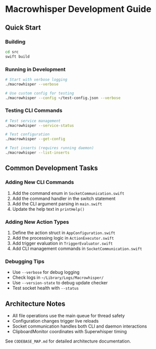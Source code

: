 # Macrowhisper Development Guide

## Quick Start

### Building
```bash
cd src
swift build
```

### Running in Development
```bash
# Start with verbose logging
./macrowhisper --verbose

# Use custom config for testing
./macrowhisper --config ~/test-config.json --verbose
```

### Testing CLI Commands
```bash
# Test service management
./macrowhisper --service-status

# Test configuration
./macrowhisper --get-config

# Test inserts (requires running daemon)
./macrowhisper --list-inserts
```

## Common Development Tasks

### Adding New CLI Commands
1. Add the command enum in `SocketCommunication.swift`
2. Add the command handler in the switch statement
3. Add the CLI argument parsing in `main.swift`
4. Update the help text in `printHelp()`

### Adding New Action Types
1. Define the action struct in `AppConfiguration.swift`
2. Add the processing logic in `ActionExecutor.swift` 
3. Add trigger evaluation in `TriggerEvaluator.swift`
4. Add CLI management commands in `SocketCommunication.swift`

### Debugging Tips
- Use `--verbose` for debug logging
- Check logs in `~/Library/Logs/Macrowhisper/`
- Use `--version-state` to debug update checker
- Test socket health with `--status`

## Architecture Notes

- All file operations use the main queue for thread safety
- Configuration changes trigger live reloads
- Socket communication handles both CLI and daemon interactions  
- ClipboardMonitor coordinates with Superwhisper timing

See `CODEBASE_MAP.md` for detailed architecture documentation. 
